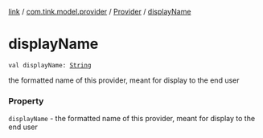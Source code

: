 [link](../../index.md) / [com.tink.model.provider](../index.md) / [Provider](index.md) / [displayName](./display-name.md)

# displayName

`val displayName: `[`String`](https://kotlinlang.org/api/latest/jvm/stdlib/kotlin/-string/index.html)

the formatted name of this provider, meant for display to the end user

### Property

`displayName` - the formatted name of this provider, meant for display to the end user